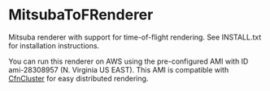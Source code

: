 # MitsubaToFRenderer
Mitsuba renderer with support for time-of-flight rendering. See INSTALL.txt for installation instructions.

You can run this renderer on AWS using the pre-configured AMI with ID ami-28308957 (N. Virginia US EAST). This AMI is compatible with [CfnCluster](https://cfncluster.readthedocs.io/en/latest/) for easy distributed rendering.
